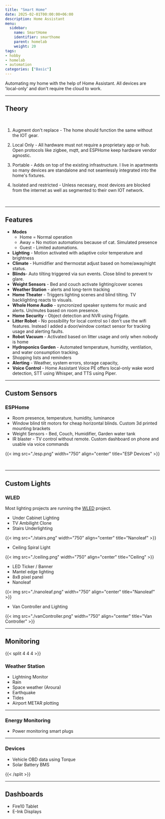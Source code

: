 ```yaml
---
title: "Smart Home"
date: 2025-02-01T00:00:00+06:00
description: Home Assistant
menu:
  sidebar:
    name: SmartHome
    identifier: smarthome
    parent: homelab
    weight: 20
tags: 
- hobby
- homelab
- automation
categories: ["Basic"]
---
```


Automating my home with the help of Home Assistant. All devices are 'local-only' and don't require the cloud to work.

---

## Theory

<br>

1. Augment don't replace - The home should function the same without the IOT gear.

2. Local Only - All hardware must not require a proprietary app or hub. Open protocols like zigbee, mqtt, and ESPHome keep hardware vendor agnostic.

3. Portable - Adds on top of the existing infrastructure. I live in apartments so many devices are standalone and not seamlessly integrated into the home's fixtures. 

4. Isolated and restricted - Unless necesary, most devices are blocked from the internet as well as segmented to their own IOT network.

<br>

---

## Features

- **Modes** 
  * Home = Normal operation 
  * Away = No motion automations because of cat. Simulated presence 
  * Guest - Limited automations.
- **Lighting** - Motion activated with adaptive color temperature and brightness
- **Climate** - Humidifier and thermostat adjust based on home/away/night status. 
- **Blinds**- Auto tilting triggered via sun events. Close blind to prevent tv glare.
- **Weight Sensors** - Bed and couch activate lighting/cover scenes
- **Weather Station** - alerts and long-term tracking
- **Home Theater** - Triggers lighting scenes and blind tilting. TV backlighting reacts to visuals.
- **Whole Home Audio** - syncronized speaker systems for music and alerts. Un/mutes based on room presence.
- **Home Security** - Object detection and NVR using Frigate. 
- **Litter Robot** - No possibility for local control so I don't use the wifi features. Instead I added a door/window contact sensor for tracking usage and alerting faults. 
- **Robot Vacuum** - Activated based on litter usage and only when nobody is home
- **Hydroponics Garden** - Automated temperature, humidity, ventilation, and water consumption tracking.
- Shopping lists and reminders 
- **Alerting** - Weather, system errors, storage capacity,
- **Voice Control** - Home Assistant Voice PE offers local-only wake word detection, STT using Whisper, and TTS using Piper.



---

## Custom Sensors


### ESPHome
- Room presence, temperature, humidity, luminance
- Window blind tilt motors for cheap horizontal blinds. Custom 3d printed mounting brackets
- Weight Sensors - Bed, Couch, Humidifier, Garden water tank
- IR blaster - TV control without remote. Custom dashboard on phone and usable via voice commands


{{< img src="./esp.png" width="750" align="center" title="ESP Devices" >}}

<br>

---

## Custom Lights

### WLED

Most lighting projects are running the [WLED](https://kno.wled.ge/) project.

* Under Cabinet Lighting
* TV Ambilight Clone
* Stairs Underlighting

{{< img src="./stairs.png" width="750" align="center" title="Nanoleaf" >}}

* Ceiling Spiral Light

{{< img src="./ceiling.png" width="750" align="center" title="Ceiling" >}}

* LED Ticker / Banner
* Mantel edge lighting
* 8x8 pixel panel
* Nanoleaf

{{< img src="./nanoleaf.png" width="750" align="center" title="Nanoleaf" >}}

* Van Controller and Lighting

{{< img src="./vanController.png" width="750" align="center" title="Van Controller" >}}

---

## Monitoring

{{< split 4 4 4 >}}

### Weather Station

* Lightning Monitor
* Rain
* Space weather (Aroura)
* Earthquake
* Tides
* Airport METAR plotting

---

### Energy Monitoring
* Power monitoring smart plugs

---

### Devices
* Vehicle OBD data using Torque
* Solar Battery BMS


{{< /split >}}


---

## Dashboards

* Fire10 Tablet
* E-Ink Displays